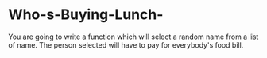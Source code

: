 # Who-s-Buying-Lunch-
You are going to write a function which will select a random name from a list of name. The person selected will have to pay for everybody's food bill.
